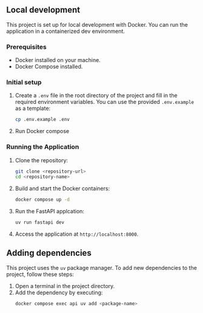 ## Local development
This project is set up for local development with Docker. You can run the application in a containerized dev environment.

### Prerequisites
- Docker installed on your machine.
- Docker Compose installed.

### Initial setup
1. Create a `.env` file in the root directory of the project and fill in the required environment variables. You can use the provided `.env.example` as a template:
   ```bash
   cp .env.example .env
   ```
2. Run Docker compose 

### Running the Application
1. Clone the repository:
   ```bash
   git clone <repository-url>
   cd <repository-name>
   ```
2. Build and start the Docker containers:
   ```bash
   docker compose up -d
   ```
3. Run the FastAPI applcation:
   ```bash
   uv run fastapi dev
   ```
4. Access the application at `http://localhost:8000`.

## Adding dependencies
This project uses the `uv` package manager. To add new dependencies to the project, follow these steps:

1. Open a terminal in the project directory.
2. Add the dependency by executing:
    ```bash
    docker compose exec api uv add <package-name>
    ```